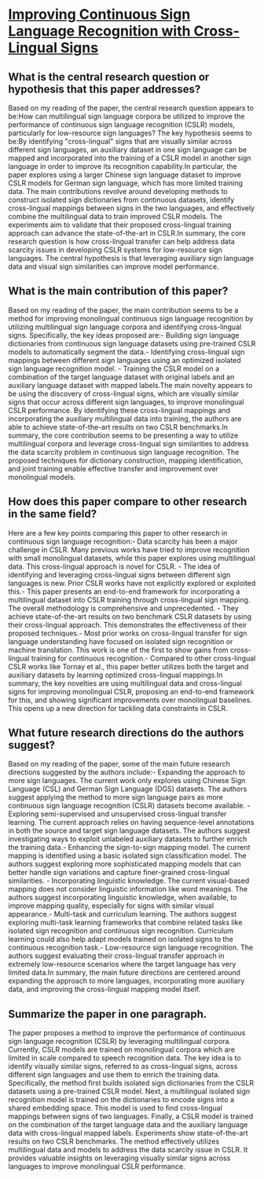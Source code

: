 # [Improving Continuous Sign Language Recognition with Cross-Lingual Signs](https://arxiv.org/abs/2308.10809)

## What is the central research question or hypothesis that this paper addresses?

Based on my reading of the paper, the central research question appears to be:How can multilingual sign language corpora be utilized to improve the performance of continuous sign language recognition (CSLR) models, particularly for low-resource sign languages? The key hypothesis seems to be:By identifying "cross-lingual" signs that are visually similar across different sign languages, an auxiliary dataset in one sign language can be mapped and incorporated into the training of a CSLR model in another sign language in order to improve its recognition capability.In particular, the paper explores using a larger Chinese sign language dataset to improve CSLR models for German sign language, which has more limited training data. The main contributions revolve around developing methods to construct isolated sign dictionaries from continuous datasets, identify cross-lingual mappings between signs in the two languages, and effectively combine the multilingual data to train improved CSLR models. The experiments aim to validate that their proposed cross-lingual training approach can advance the state-of-the-art in CSLR.In summary, the core research question is how cross-lingual transfer can help address data scarcity issues in developing CSLR systems for low-resource sign languages. The central hypothesis is that leveraging auxiliary sign language data and visual sign similarities can improve model performance.


## What is the main contribution of this paper?

Based on my reading of the paper, the main contribution seems to be a method for improving monolingual continuous sign language recognition by utilizing multilingual sign language corpora and identifying cross-lingual signs. Specifically, the key ideas proposed are:- Building sign language dictionaries from continuous sign language datasets using pre-trained CSLR models to automatically segment the data.- Identifying cross-lingual sign mappings between different sign languages using an optimized isolated sign language recognition model. - Training the CSLR model on a combination of the target language dataset with original labels and an auxiliary language dataset with mapped labels.The main novelty appears to be using the discovery of cross-lingual signs, which are visually similar signs that occur across different sign languages, to improve monolingual CSLR performance. By identifying these cross-lingual mappings and incorporating the auxiliary multilingual data into training, the authors are able to achieve state-of-the-art results on two CSLR benchmarks.In summary, the core contribution seems to be presenting a way to utilize multilingual corpora and leverage cross-lingual sign similarities to address the data scarcity problem in continuous sign language recognition. The proposed techniques for dictionary construction, mapping identification, and joint training enable effective transfer and improvement over monolingual models.


## How does this paper compare to other research in the same field?

Here are a few key points comparing this paper to other research in continuous sign language recognition:- Data scarcity has been a major challenge in CSLR. Many previous works have tried to improve recognition with small monolingual datasets, while this paper explores using multilingual data. This cross-lingual approach is novel for CSLR. - The idea of identifying and leveraging cross-lingual signs between different sign languages is new. Prior CSLR works have not explicitly explored or exploited this.- This paper presents an end-to-end framework for incorporating a multilingual dataset into CSLR training through cross-lingual sign mapping. The overall methodology is comprehensive and unprecedented. - They achieve state-of-the-art results on two benchmark CSLR datasets by using their cross-lingual approach. This demonstrates the effectiveness of their proposed techniques.- Most prior works on cross-lingual transfer for sign language understanding have focused on isolated sign recognition or machine translation. This work is one of the first to show gains from cross-lingual training for continuous recognition.- Compared to other cross-lingual CSLR works like Tornay et al., this paper better utilizes both the target and auxiliary datasets by learning optimized cross-lingual mappings.In summary, the key novelties are using multilingual data and cross-lingual signs for improving monolingual CSLR, proposing an end-to-end framework for this, and showing significant improvements over monolingual baselines. This opens up a new direction for tackling data constraints in CSLR.


## What future research directions do the authors suggest?

Based on my reading of the paper, some of the main future research directions suggested by the authors include:- Expanding the approach to more sign languages. The current work only explores using Chinese Sign Language (CSL) and German Sign Language (DGS) datasets. The authors suggest applying the method to more sign language pairs as more continuous sign language recognition (CSLR) datasets become available. - Exploring semi-supervised and unsupervised cross-lingual transfer learning. The current approach relies on having sequence-level annotations in both the source and target sign language datasets. The authors suggest investigating ways to exploit unlabeled auxiliary datasets to further enrich the training data.- Enhancing the sign-to-sign mapping model. The current mapping is identified using a basic isolated sign classification model. The authors suggest exploring more sophisticated mapping models that can better handle sign variations and capture finer-grained cross-lingual similarities. - Incorporating linguistic knowledge. The current visual-based mapping does not consider linguistic information like word meanings. The authors suggest incorporating linguistic knowledge, when available, to improve mapping quality, especially for signs with similar visual appearance.- Multi-task and curriculum learning. The authors suggest exploring multi-task learning frameworks that combine related tasks like isolated sign recognition and continuous sign recognition. Curriculum learning could also help adapt models trained on isolated signs to the continuous recognition task.- Low-resource sign language recognition. The authors suggest evaluating their cross-lingual transfer approach in extremely low-resource scenarios where the target language has very limited data.In summary, the main future directions are centered around expanding the approach to more languages, incorporating more auxiliary data, and improving the cross-lingual mapping model itself.


## Summarize the paper in one paragraph.

The paper proposes a method to improve the performance of continuous sign language recognition (CSLR) by leveraging multilingual corpora. Currently, CSLR models are trained on monolingual corpora which are limited in scale compared to speech recognition data. The key idea is to identify visually similar signs, referred to as cross-lingual signs, across different sign languages and use them to enrich the training data. Specifically, the method first builds isolated sign dictionaries from the CSLR datasets using a pre-trained CSLR model. Next, a multilingual isolated sign recognition model is trained on the dictionaries to encode signs into a shared embedding space. This model is used to find cross-lingual mappings between signs of two languages. Finally, a CSLR model is trained on the combination of the target language data and the auxiliary language data with cross-lingual mapped labels. Experiments show state-of-the-art results on two CSLR benchmarks. The method effectively utilizes multilingual data and models to address the data scarcity issue in CSLR. It provides valuable insights on leveraging visually similar signs across languages to improve monolingual CSLR performance.
